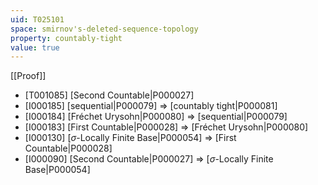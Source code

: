 ```yaml
---
uid: T025101
space: smirnov's-deleted-sequence-topology
property: countably-tight
value: true
---
```

[[Proof]]

* [T001085] [Second Countable|P000027]
* [I000185] [sequential|P000079] => [countably tight|P000081]
* [I000184] [Fréchet Urysohn|P000080] => [sequential|P000079]
* [I000183] [First Countable|P000028] => [Fréchet Urysohn|P000080]
* [I000130] [$\sigma$-Locally Finite Base|P000054] => [First Countable|P000028]
* [I000090] [Second Countable|P000027] => [$\sigma$-Locally Finite Base|P000054]

